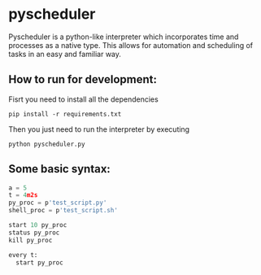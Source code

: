 # pyscheduler
Pyscheduler is a python-like interpreter which incorporates time and processes as a native type. This allows for automation and scheduling of tasks in an easy and familiar way.

## How to run for development:
Fisrt you need to install all the dependencies
```shell
pip install -r requirements.txt
```

Then you just need to run the interpreter by executing
```shell
python pyscheduler.py
```

## Some basic syntax:
```python
a = 5
t = 4m2s
py_proc = p'test_script.py'
shell_proc = p'test_script.sh'

start 10 py_proc
status py_proc
kill py_proc

every t:
  start py_proc

```
